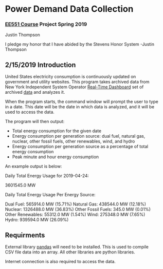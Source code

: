 # Power Demand Data Collection <br />
### [EE551 Course](https://github.com/sergulaydore/EE-551-Spring-2019 "Course Website") Project Spring 2019 <br />
Justin Thompson <br />

I pledge my honor that I have abided by the Stevens Honor System -Justin Thompson

## 2/15/2019 Introduction <br /> 

United States electricity consumption is continuously updated on government and utility websites.
This program takes archived data from New York Independent System Operator [Real-Time Dashboard](https://www.nyiso.com/real-time-dashboard) set of archived [data](http://mis.nyiso.com/public/P-63list.htm) and analyzes it. 

When the program starts, the command window will prompt the user to type in a date. This date will be the date in which data is analyzed, and it will be used to access the data. 

The program will then output: <br />
* Total energy consumption for the given date
* Energy consumption per generation source: dual fuel, natural gas, nuclear, other fossil fuels, other renewables, wind, and hydro
* Energy consumption per generation source as a percentage of total energy consumption
* Peak minute and hour energy consumption

An example output is below:

Daily Total Energy Usage for 2019-04-24: 

3601545.0 MW 

Daily Total Energy Usage Per Energy Source: 

Dual Fuel: 565914.0 MW (15.71%)
Natural Gas: 438544.0 MW (12.18%)
Nuclear: 1326488.0 MW (36.83%)
Other Fossil Fuels: 345.0 MW (0.01%)
Other Renewables: 55312.0 MW (1.54%)
Wind: 275348.0 MW (7.65%)
Hydro: 939594.0 MW (26.09%)

## Requirments <br />

External library [pandas](https://pandas.pydata.org/) will need to be installed. This is used to compile CSV file data into an array.
All other libraries are python libraries. 

Internet connection is also required to access the data.
